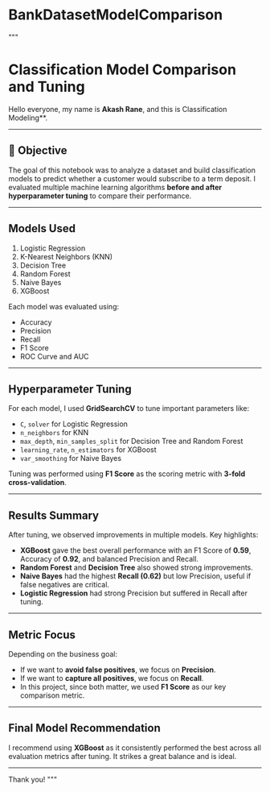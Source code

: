 # BankDatasetModelComparison
 """
# Classification Model Comparison and Tuning

Hello everyone, my name is **Akash Rane**, and this is  Classification Modeling**.

---

## 📌 Objective

The goal of this notebook was to analyze a dataset and build classification models to predict whether a customer would subscribe to a term deposit. I evaluated multiple machine learning algorithms **before and after hyperparameter tuning** to compare their performance.

---

##  Models Used

1. Logistic Regression
2. K-Nearest Neighbors (KNN)
3. Decision Tree
4. Random Forest
5. Naive Bayes
6. XGBoost

Each model was evaluated using:
- Accuracy
- Precision
- Recall
- F1 Score
- ROC Curve and AUC

---

## Hyperparameter Tuning

For each model, I used **GridSearchCV** to tune important parameters like:
- `C`, `solver` for Logistic Regression
- `n_neighbors` for KNN
- `max_depth`, `min_samples_split` for Decision Tree and Random Forest
- `learning_rate`, `n_estimators` for XGBoost
- `var_smoothing` for Naive Bayes

Tuning was performed using **F1 Score** as the scoring metric with **3-fold cross-validation**.

---

##  Results Summary

After tuning, we observed improvements in multiple models. Key highlights:

- **XGBoost** gave the best overall performance with an F1 Score of **0.59**, Accuracy of **0.92**, and balanced Precision and Recall.
- **Random Forest** and **Decision Tree** also showed strong improvements.
- **Naive Bayes** had the highest **Recall (0.62)** but low Precision, useful if false negatives are critical.
- **Logistic Regression** had strong Precision but suffered in Recall after tuning.

---

## Metric Focus

Depending on the business goal:

- If we want to **avoid false positives**, we focus on **Precision**.
- If we want to **capture all positives**, we focus on **Recall**.
- In this project, since both matter, we used **F1 Score** as our key comparison metric.

---

##  Final Model Recommendation

I recommend using **XGBoost** as it consistently performed the best across all evaluation metrics after tuning. It strikes a great balance and is ideal.

---

Thank you!
"""
